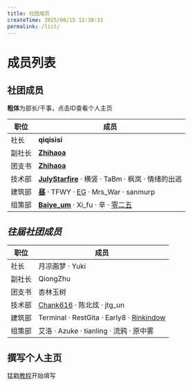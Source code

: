 ```yaml
---
title: 社团成员
createTime: 2025/06/15 12:30:31
permalink: /list/
---
```


# 成员列表

## 社团成员
**粗体**为部长/干事，点击ID查看个人主页

| 职位         | 成员                                                         |
|--------------|--------------------------------------------------------------|
| 社长         | **qiqisisi**                                    |
| 副社长       | [**Zhihaoa**](/Zhihaoa)                                                  |
| 团支书       | [**Zhihaoa**](/Zhihaoa)                                                     |
| 技术部       | [**JulyStarfire**](/JulyStarfire) · 横竖 · TaBm · 枫岚 · 情绪的出逃 |
| 建筑部       | [**昼**](/Is_ZhouX) · TFWY · [EG](/EG) · Mrs_War · sanmurp |
| 组策部       | [**Baiye_um**](/Baiye_um) · Xi_fu · 辛 · [零二五](/lingerwu)                         |


## *往届社团成员*
| 职位         | 成员                                                         |
|--------------|--------------------------------------------------------------|
| 社长         | 月凉画梦 · Yuki                                    |
| 副社长       | QiongZhu                                                  |
| 团支书       | 杏林玉树                                                    |
| 技术部       | [Chank616](/Chank616) · 陈北炫 · jtg_un |
| 建筑部       | Terminal · RestGita · Early8 · [Rinkindow](/Rinkindow) |
| 组策部       | 艾洛 · Azuke · tianling · 流鸦 · 原中雾                         |


## 撰写个人主页
猛戳[教程](/help)开始填写